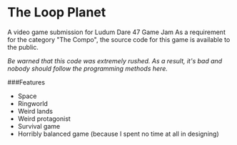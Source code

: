 # The Loop Planet
 A video game submission for Ludum Dare 47 Game Jam
 As a requirement for the category "The Compo", the source code for this game is available to the public.

*Be warned that this code was extremely rushed. As a result, it's bad and nobody should follow the programming methods here.*

###Features
* Space
* Ringworld
* Weird lands
* Weird protagonist
* Survival game
* Horribly balanced game (because I spent no time at all in designing)